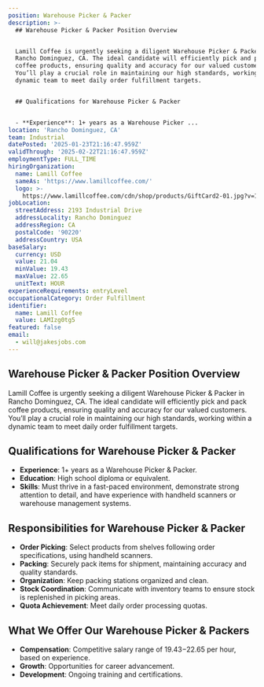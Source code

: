 ```yaml
---
position: Warehouse Picker & Packer
description: >-
  ## Warehouse Picker & Packer Position Overview


  Lamill Coffee is urgently seeking a diligent Warehouse Picker & Packer in
  Rancho Dominguez, CA. The ideal candidate will efficiently pick and pack
  coffee products, ensuring quality and accuracy for our valued customers.
  You’ll play a crucial role in maintaining our high standards, working within a
  dynamic team to meet daily order fulfillment targets.


  ## Qualifications for Warehouse Picker & Packer


  - **Experience**: 1+ years as a Warehouse Picker ...
location: 'Rancho Dominguez, CA'
team: Industrial
datePosted: '2025-01-23T21:16:47.959Z'
validThrough: '2025-02-22T21:16:47.959Z'
employmentType: FULL_TIME
hiringOrganization:
  name: Lamill Coffee
  sameAs: 'https://www.lamillcoffee.com/'
  logo: >-
    https://www.lamillcoffee.com/cdn/shop/products/GiftCard2-01.jpg?v=1629826157&width=2048
jobLocation:
  streetAddress: 2193 Industrial Drive
  addressLocality: Rancho Dominguez
  addressRegion: CA
  postalCode: '90220'
  addressCountry: USA
baseSalary:
  currency: USD
  value: 21.04
  minValue: 19.43
  maxValue: 22.65
  unitText: HOUR
experienceRequirements: entryLevel
occupationalCategory: Order Fulfillment
identifier:
  name: Lamill Coffee
  value: LAMIzg0tg5
featured: false
email:
  - will@jakesjobs.com
---
```




## Warehouse Picker & Packer Position Overview

Lamill Coffee is urgently seeking a diligent Warehouse Picker & Packer in Rancho Dominguez, CA. The ideal candidate will efficiently pick and pack coffee products, ensuring quality and accuracy for our valued customers. You’ll play a crucial role in maintaining our high standards, working within a dynamic team to meet daily order fulfillment targets.

## Qualifications for Warehouse Picker & Packer

- **Experience**: 1+ years as a Warehouse Picker & Packer.
- **Education**: High school diploma or equivalent.
- **Skills**: Must thrive in a fast-paced environment, demonstrate strong attention to detail, and have experience with handheld scanners or warehouse management systems.

## Responsibilities for Warehouse Picker & Packer

- **Order Picking**: Select products from shelves following order specifications, using handheld scanners.
- **Packing**: Securely pack items for shipment, maintaining accuracy and quality standards.
- **Organization**: Keep packing stations organized and clean.
- **Stock Coordination**: Communicate with inventory teams to ensure stock is replenished in picking areas.
- **Quota Achievement**: Meet daily order processing quotas.

## What We Offer Our Warehouse Picker & Packers

- **Compensation**: Competitive salary range of $19.43-$22.65 per hour, based on experience.
- **Growth**: Opportunities for career advancement.
- **Development**: Ongoing training and certifications.
